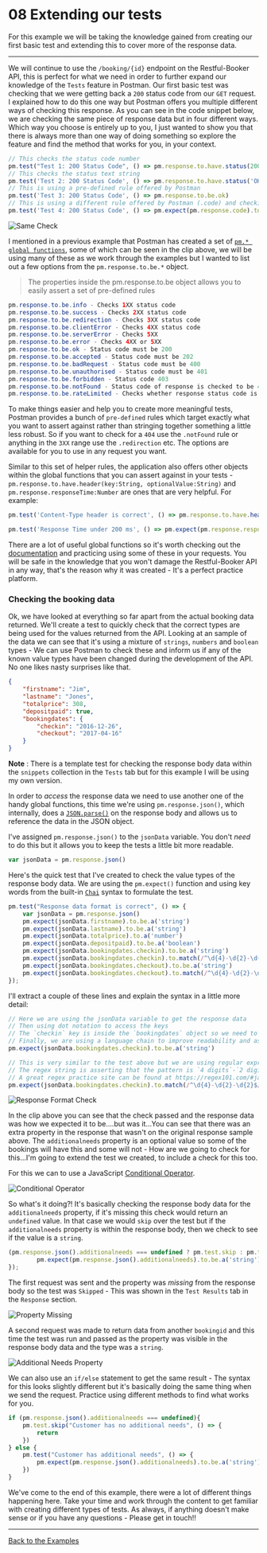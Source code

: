 # 08 Extending our tests

For this example we will be taking the knowledge gained from creating our first basic test and extending this to cover more of the response data.

---

We will continue to use the `/booking/{id}` endpoint on the Restful-Booker API, this is perfect for what we need in order to further expand our knowledge of the `Tests` feature in Postman. Our first basic test was checking that we were getting back a `200` status code from our `GET` request. I explained how to do this one way but Postman offers you multiple different ways of checking this response. As you can see in the code snippet below, we are checking the same piece of response data but in four different ways. Which way you choose is entirely up to you, I just wanted to show you that there is always more than one way of doing something so explore the feature and find the method that works for you, in your context.

```javascript
// This checks the status code number
pm.test("Test 1: 200 Status Code", () => pm.response.to.have.status(200))
// This checks the status text string
pm.test('Test 2: 200 Status Code', () => pm.response.to.have.status('OK'))
// This is using a pre-defined rule offered by Postman
pm.test('Test 3: 200 Status Code', () => pm.response.to.be.ok)
// This is using a different rule offered by Postman (.code) and checking that it equals 200
pm.test('Test 4: 200 Status Code', () => pm.expect(pm.response.code).to.equal(200))
```

![Same Check](https://github.com/DannyDainton/All-Things-Postman/blob/master/Public/gifs/08_extendingOurTests/Same_Check.gif)

I mentioned in a previous example that Postman has created a set of [`pm.* global functions`](https://www.getpostman.com/docs/postman/scripts/postman_sandbox_api_reference), some of which can be seen in the clip above, we will be using many of these as we work through the examples but I wanted to list out a few options from the `pm.response.to.be.*` object.

> The properties inside the pm.response.to.be object allows you to easily assert a set of pre-defined rules

```java
pm.response.to.be.info - Checks 1XX status code
pm.response.to.be.success - Checks 2XX status code
pm.response.to.be.redirection - Checks 3XX status code
pm.response.to.be.clientError - Checks 4XX status code
pm.response.to.be.serverError - Checks 5XX
pm.response.to.be.error - Checks 4XX or 5XX
pm.response.to.be.ok - Status code must be 200
pm.response.to.be.accepted - Status code must be 202
pm.response.to.be.badRequest - Status code must be 400
pm.response.to.be.unauthorised - Status code must be 401
pm.response.to.be.forbidden - Status code 403
pm.response.to.be.notFound - Status code of response is checked to be 404
pm.response.to.be.rateLimited - Checks whether response status code is 429
```

To make things easier and help you to create more meaningful tests, Postman provides a bunch of `pre-defined` rules which target exactly what you want to assert against rather than stringing together something a little less robust. So if you want to check for a `404` use the `.notFound` rule or anything in the `3XX` range use the `.redirection` etc. The options are available for you to use in any request you want.

Similar to this set of helper rules, the application also offers other objects within the global functions that you can assert against in your tests - `pm.response.to.have.header(key:String, optionalValue:String)` and `pm.response.responseTime:Number` are ones that are very helpful. For example:

```javascript
pm.test('Content-Type header is correct', () => pm.response.to.have.header('Content-Type', 'application/json; charset=utf-8'))
```  

```javascript
pm.test('Response Time under 200 ms', () => pm.expect(pm.response.responseTime).to.be.below(200))
```

There are a lot of useful global functions so it's worth checking out the [documentation](https://www.getpostman.com/docs/postman/scripts/postman_sandbox_api_reference) and practicing using some of these in your requests. You will be safe in the knowledge that you won't damage the Restful-Booker API in any way, that's the reason why it was created - It's a perfect practice platform.

### Checking the booking data

Ok, we have looked at everything so far apart from the actual booking data returned. We'll create a test to quickly check that the correct types are being used for the values returned from the API. Looking at an sample of the data we can see that it's using a mixture of `strings`, `numbers` and `boolean` types - We can use Postman to check these and inform us if any of the known value types have been changed during the development of the API. No one likes nasty surprises like that.    

```json
{
    "firstname": "Jim",
    "lastname": "Jones",
    "totalprice": 308,
    "depositpaid": true,
    "bookingdates": {
        "checkin": "2016-12-26",
        "checkout": "2017-04-16"
    }
}
```

__Note__ : There is a template test for checking the response body data within the `snippets` collection in the `Tests` tab but for this example I will be using my own version.

In order to _access_ the response data we need to use another one of the handy global functions, this time we're using `pm.response.json()`, which internally, does a [`JSON.parse()`](https://developer.mozilla.org/en-US/docs/Web/JavaScript/Reference/Global_Objects/JSON/parse) on the response body and allows us to reference the data in the JSON object.

I've assigned `pm.response.json()` to the `jsonData` variable. You don't _need_ to do this but it allows you to keep the tests a little bit more readable.

```javascript
var jsonData = pm.response.json()
```

Here's the quick test that I've created to check the value types of the response body data. We are using the `pm.expect()` function and using key words from the built-in [`Chai`](http://chaijs.com/api/bdd/) syntax to formulate the test.  

```javascript
pm.test("Response data format is correct", () => {
    var jsonData = pm.response.json()
    pm.expect(jsonData.firstname).to.be.a('string')
    pm.expect(jsonData.lastname).to.be.a('string')
    pm.expect(jsonData.totalprice).to.a('number')
    pm.expect(jsonData.depositpaid).to.be.a('boolean')
    pm.expect(jsonData.bookingdates.checkin).to.be.a('string')
    pm.expect(jsonData.bookingdates.checkin).to.match(/^\d{4}-\d{2}-\d{2}$/)
    pm.expect(jsonData.bookingdates.checkout).to.be.a('string')
    pm.expect(jsonData.bookingdates.checkout).to.match(/^\d{4}-\d{2}-\d{2}$/)
});
```
I'll extract a couple of these lines and explain the syntax in a little more detail:

```javascript
// Here we are using the jsonData variable to get the response data
// Then using dot notation to access the keys
// The `checkin` key is inside the `bookingdates` object so we need to go down 2 levels to get the value
// Finally, we are using a language chain to improve readability and assert that the value is a `string`
pm.expect(jsonData.bookingdates.checkin).to.be.a('string')

// This is very similar to the test above but we are using regular expression to check the format
// The regex string is asserting that the pattern is `4 digits`-`2 digits`-`2 digits`
// A great regex practice site can be found at https://regex101.com/#javascript
pm.expect(jsonData.bookingdates.checkin).to.match(/^\d{4}-\d{2}-\d{2}$/)
```

![Response Format Check](https://github.com/DannyDainton/All-Things-Postman/blob/master/Public/gifs/08_extendingOurTests/Response_Format_Check.gif)

In the clip above you can see that the check passed and the response data was how we expected it to be....but was it...You can see that there was an extra property in the response that wasn't on the original response sample above. The `additionalneeds` property is an optional value so some of the bookings will have this and some will not - How are we going to check for this...I'm going to extend the test we created, to include a check for this too.

For this we can to use a JavaScript [Conditional Operator](https://developer.mozilla.org/en-US/docs/Web/JavaScript/Reference/Operators/Conditional_Operator).

![Conditional Operator](https://github.com/DannyDainton/All-Things-Postman/blob/master/Public/images/08_extendingOurTests/Conditional_Operator.PNG)

So what's it doing?! It's basically checking the response body data for the `additionalneeds` property, if it's missing this check would return an `undefined` value. In that case we would `skip` over the test but if the `additionalneeds` property is within the response body, then we check to see if the value is a `string`.

 ```javascript
 (pm.response.json().additionalneeds === undefined ? pm.test.skip : pm.test)('Customer has additional needs', () => {
         pm.expect(pm.response.json().additionalneeds).to.be.a('string')
 });
 ```

The first request was sent and the property was _missing_ from the response body so the test was `Skipped` - This was shown in the `Test Results` tab in the `Response` section.

![Property Missing](https://github.com/DannyDainton/All-Things-Postman/blob/master/Public/images/08_extendingOurTests/Property_Missing.PNG)

A second request was made to return data from another `bookingid` and this time the test was run and passed as the property was visible in the response body data and the type was a `string`.

![Additional Needs Property](https://github.com/DannyDainton/All-Things-Postman/blob/master/Public/gifs/08_extendingOurTests/Additional_Needs_Property.gif)

We can also use an `if/else` statement to get the same result - The syntax for this looks slightly different but it's basically doing the same thing when we send the request. Practice using different methods to find what works for you.

```javascript
if (pm.response.json().additionalneeds === undefined){
    pm.test.skip("Customer has no additional needs", () => {
        return
    })
} else {
    pm.test("Customer has additional needs", () => {
        pm.expect(pm.response.json().additionalneeds).to.be.a('string')
    })
}
```

We've come to the end of this example, there were a lot of different things happening here. Take your time and work through the content to get familiar with creating different types of tests. As always, if anything doesn't make sense or if you have any questions - Please get in touch!!

---
[Back to the Examples](https://github.com/DannyDainton/All-Things-Postman#example-guides)

